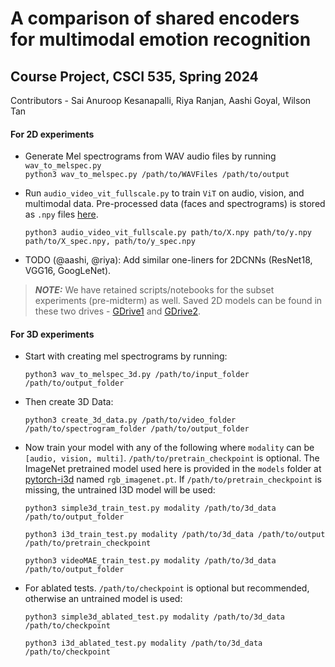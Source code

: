 # A comparison of shared encoders for multimodal emotion recognition
## Course Project, CSCI 535, Spring 2024
Contributors - Sai Anuroop Kesanapalli, Riya Ranjan, Aashi Goyal, Wilson Tan

#### For 2D experiments

* Generate Mel spectrograms from WAV audio files by running ```wav_to_melspec.py```<br>
  ```python3 wav_to_melspec.py /path/to/WAVFiles /path/to/output```

* Run ```audio_video_vit_fullscale.py``` to train `ViT` on audio, vision, and multimodal data. Pre-processed data (faces and spectrograms) is stored as ```.npy``` files [here](https://drive.google.com/drive/folders/1RbFeXB-B6r3BBEEsGDGudHrLR6Selkfq?usp=drive_link).

  ```python3 audio_video_vit_fullscale.py path/to/X.npy path/to/y.npy path/to/X_spec.npy, path/to/y_spec.npy```

* TODO (@aashi, @riya): Add similar one-liners for 2DCNNs (ResNet18, VGG16, GoogLeNet).

> **_NOTE:_**  We have retained scripts/notebooks for the subset experiments (pre-midterm) as well. Saved 2D models can be found in these two drives - [GDrive1](https://drive.google.com/drive/folders/1BhpgUDgbYwoTaTO6Yo8M3uR0Clw0bkiC?usp=sharing) and [GDrive2](https://drive.google.com/drive/folders/1Q1LFiq2KZPyYTuEJhbQY38uu9FE0Jl-g?usp=sharing).

#### For 3D experiments

* Start with creating mel spectrograms by running:

  ```python3 wav_to_melspec_3d.py /path/to/input_folder /path/to/output_folder```

* Then create 3D Data:

  ```python3 create_3d_data.py /path/to/video_folder /path/to/spectrogram_folder /path/to/output_folder```

* Now train your model with any of the following where ```modality``` can be ```[audio, vision, multi]```. ```/path/to/pretrain_checkpoint``` is optional. The ImageNet pretrained model used here is provided in the ```models``` folder at [pytorch-i3d](https://github.com/piergiaj/pytorch-i3d) named ```rgb_imagenet.pt```. If ```/path/to/pretrain_checkpoint``` is missing, the untrained I3D model will be used:

  ```python3 simple3d_train_test.py modality /path/to/3d_data /path/to/output_folder```

  ```python3 i3d_train_test.py modality /path/to/3d_data /path/to/output /path/to/pretrain_checkpoint```

  ```python3 videoMAE_train_test.py modality /path/to/3d_data /path/to/output_folder```

* For ablated tests. ```/path/to/checkpoint``` is optional but recommended, otherwise an untrained model is used:

  ```python3 simple3d_ablated_test.py modality /path/to/3d_data /path/to/checkpoint```

  ```python3 i3d_ablated_test.py modality /path/to/3d_data /path/to/checkpoint```
